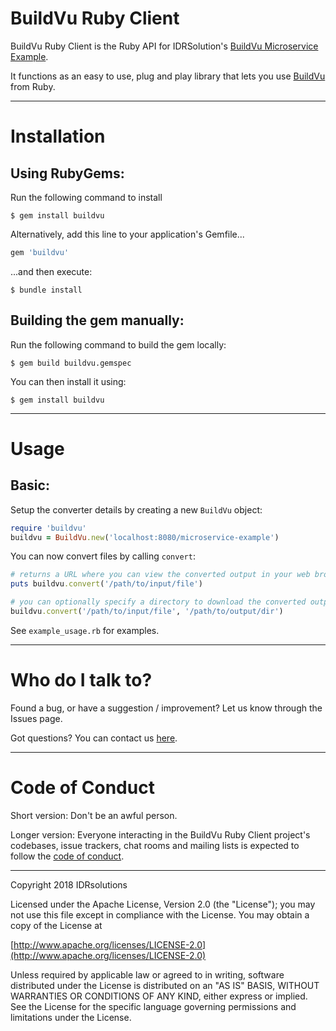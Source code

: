 # BuildVu Ruby Client #

BuildVu Ruby Client is the Ruby API for IDRSolution's [BuildVu Microservice Example](https://github.com/idrsolutions/buildvu-microservice-example).

It functions as an easy to use, plug and play library that lets you use [BuildVu](https://www.idrsolutions.com/buildvu/) from Ruby. 

-----

# Installation #

## Using RubyGems: ##

Run the following command to install 

    $ gem install buildvu

Alternatively, add this line to your application's Gemfile...

```ruby
gem 'buildvu'
```

...and then execute:

    $ bundle install
    
## Building the gem manually: ##

Run the following command to build the gem locally:

    $ gem build buildvu.gemspec

You can then install it using:

    $ gem install buildvu  

-----

# Usage #

## Basic: #

Setup the converter details by creating a new `BuildVu` object:
```ruby
require 'buildvu'
buildvu = BuildVu.new('localhost:8080/microservice-example')
```

You can now convert files by calling `convert`:
```ruby
# returns a URL where you can view the converted output in your web browser
puts buildvu.convert('/path/to/input/file')

# you can optionally specify a directory to download the converted output to
buildvu.convert('/path/to/input/file', '/path/to/output/dir')
```

See `example_usage.rb` for examples.

-----

# Who do I talk to? #

Found a bug, or have a suggestion / improvement? Let us know through the Issues page.

Got questions? You can contact us [here](https://idrsolutions.zendesk.com/hc/en-us/requests/new).

-----

# Code of Conduct #

Short version: Don't be an awful person.

Longer version: Everyone interacting in the BuildVu Ruby Client project's codebases, issue trackers, chat rooms and mailing lists is expected to follow the [code of conduct](CODE_OF_CONDUCT.md).  

-----
Copyright 2018 IDRsolutions

Licensed under the Apache License, Version 2.0 (the "License");
you may not use this file except in compliance with the License.
You may obtain a copy of the License at

[http://www.apache.org/licenses/LICENSE-2.0](http://www.apache.org/licenses/LICENSE-2.0)

Unless required by applicable law or agreed to in writing, software
distributed under the License is distributed on an "AS IS" BASIS,
WITHOUT WARRANTIES OR CONDITIONS OF ANY KIND, either express or implied.
See the License for the specific language governing permissions and
limitations under the License.
